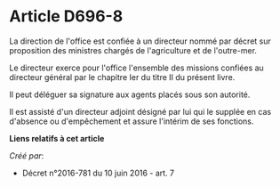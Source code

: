 # Article D696-8

La direction de l'office est confiée à un directeur nommé par décret sur proposition des ministres chargés de l'agriculture
et de l'outre-mer. 

Le directeur exerce pour l'office l'ensemble des missions confiées au directeur général par le chapitre Ier du titre II du
présent livre. 

Il peut déléguer sa signature aux agents placés sous son autorité. 

Il est assisté d'un directeur adjoint désigné par lui qui le supplée en cas d'absence ou d'empêchement et assure l'intérim de
ses fonctions.

**Liens relatifs à cet article**

_Créé par_:

  - Décret n°2016-781 du 10 juin 2016 - art. 7
